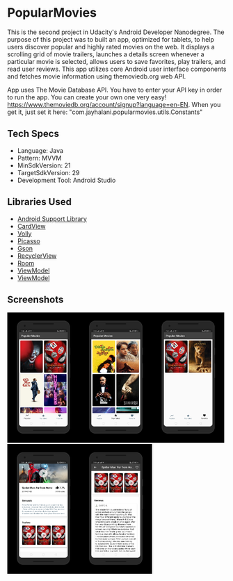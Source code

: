 # PopularMovies

This is the second project in Udacity's Android Developer Nanodegree. The purpose of this project was to built an app, optimized for tablets, to help users discover popular and highly rated movies on the web. It displays a scrolling grid of movie trailers, launches a details screen whenever a particular movie is selected, allows users to save favorites, play trailers, and read user reviews. This app utilizes core Android user interface components and fetches movie information using themoviedb.org web API.

App uses The Movie Database API. You have to enter your API key in order to run the app. You can create your own one very easy! https://www.themoviedb.org/account/signup?language=en-EN. When you get it, just set it here: "com.jayhalani.popularmovies.utils.Constants"

## Tech Specs
- Language: Java
- Pattern: MVVM
- MinSdkVersion: 21
- TargetSdkVersion: 29
- Development Tool: Android Studio


## Libraries Used
* [Android Support Library](https://developer.android.com/topic/libraries/support-library/)
* [CardView](https://developer.android.com/guide/topics/ui/layout/cardview)
* [Volly](https://developer.android.com/training/volley/index.html)
* [Picasso](https://github.com/square/picasso)
* [Gson](https://github.com/google/gson)
* [RecyclerView](https://developer.android.com/guide/topics/ui/layout/recyclerview)
* [Room](https://developer.android.com/jetpack/androidx/releases/room)
* [ViewModel](https://developer.android.com/topic/libraries/architecture/viewmodel)
* [ViewModel](https://developer.android.com/topic/libraries/architecture/livedata)

## Screenshots
<img src="./art/screen0.png" width="33%"><img src="./art/screen1.png" width="33%"><img src="./art/screen2.png" width="33%">
<img src="./art/screen3.png" width="33%"><img src="./art/screen4.png" width="33%">




